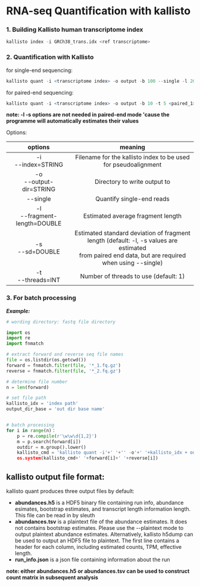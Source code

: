 RNA-seq Quantification with kallisto
========================================

### 1. Building Kallisto human transcriptome index
```R
kallisto index -i GRCh38_trans.idx <ref transcriptome>
```
### 2. Quantification with Kallisto
for single-end sequencing:
```R
kallisto quant -i <transcriptome index> -o output -b 100 --single -l 200 -s 20 -t 5 <input file>
```
for paired-end sequencing:
```R
kallisto quant -i <transcriptome index> -o output -b 10 -t 5 <paired_1> <paired_2>
```
**note: -l -s options are not needed in paired-end mode 'cause the programme will automatically estimates their values**

Options:

  options  | meaning  
:---:|:-----:
-i <br> --index=STRING | Filename for the kallisto index to be used for pseudoalignment
-o <br> --output-dir=STRING | Directory to write output to
--single | Quantify single-end reads
-l <br> --fragment-length=DOUBLE | Estimated average fragment length
-s <br> --sd=DOUBLE | Estimated standard deviation of fragment length (default: -l, -s values are estimated <br> from paired end data, but are required when using --single)
-t <br> --threads=INT | Number of threads to use (default: 1)

### 3. For batch processing
***Example:***
```python
# wording directory: fastq file directory

import os
import re
import fnmatch

# extract forward and reverse seq file names
file = os.listdir(os.getcwd())
forward = fnmatch.filter(file, '*_1.fq.gz')
reverse = fnmatch.filter(file, '*_2.fq.gz')

# determine file number
n = len(forward)

# set file path
kallisto_idx = 'index path'
output_dir_base = 'out dir base name'


# batch processing
for i in range(n)：
	p = re.compile(r'\w\w\d{1,2}')
	m = p.search(forward[i])
	outdir = m.group().lower()
	kallisto_cmd = 'kallisto quant -i'+' '+'' -o'+' '+kallisto_idx + output_dir_base + outdir+' '+'-b 10 -t 10'
	os.system(kallisto_cmd+' '+forward[i]+' '+reverse[i])
```

kallisto output file format:
----------------
kallisto quant produces three output files by default:

- **abundances.h5** is a HDF5 binary file containing run info, abundance esimates, bootstrap estimates, and transcript length information length. This file can be read in by sleuth
- **abundances.tsv** is a plaintext file of the abundance estimates. It does not contains bootstrap estimates. Please use the --plaintext mode to output plaintext abundance estimates. Alternatively, kallisto h5dump can be used to output an HDF5 file to plaintext. The first line contains a header for each column, including estimated counts, TPM, effective length.
- **run_info.json** is a json file containing information about the run

**note: either abundances.h5 or abundances.tsv can be used to construct count matrix in subsequent analysis**
